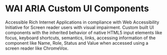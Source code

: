 # WAI ARIA Custom UI Components

Accessible Rich Internet Applications in compliance with Web Accessibility Initiative for Screen reader users with visual impairment. Custom built UI components with the inherited behavior of native HTML5 input elements like focus, keyboard shortcuts, semantics, links, accessing information of the component like Name, Role, Status and Value when accessed using a screen reader like ChromeVox.
